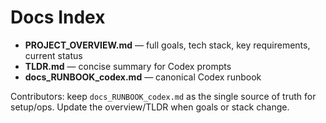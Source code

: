 # Docs Index

- **PROJECT_OVERVIEW.md** — full goals, tech stack, key requirements, current status
- **TLDR.md** — concise summary for Codex prompts
- **docs_RUNBOOK_codex.md** — canonical Codex runbook

Contributors: keep `docs_RUNBOOK_codex.md` as the single source of truth for setup/ops. Update the overview/TLDR when goals or stack change.
